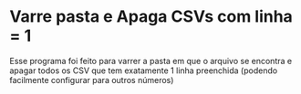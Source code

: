 # Varre pasta e Apaga CSVs com linha = 1
Esse programa foi feito para varrer a pasta em que o arquivo se encontra e apagar todos os CSV que tem exatamente 1 linha preenchida (podendo facilmente configurar para outros números)
